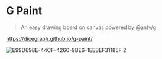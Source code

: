 # G Paint
> An easy drawing board on canvas powered by @antv/g

https://dicegraph.github.io/g-paint/

![E99D698E-44CF-4260-9BE6-1EEBEF31185F 2](https://user-images.githubusercontent.com/15213473/153547207-84894178-18f3-4de5-a39a-775b2e6b2f37.png)

